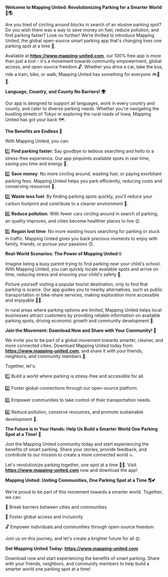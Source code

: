 **Welcome to Mapping United: Revolutionizing Parking for a Smarter World 🚗🌎**

Are you tired of circling around blocks in search of an elusive parking spot? Do you wish there was a way to save money on fuel, reduce pollution, and find parking faster? Look no further! We're thrilled to introduce Mapping United, the global open-source smart parking app that's changing lives one parking spot at a time 🌟.

Available at **https://www.mapping-united.com**, our 100% free app is more than just a tool – it's a movement towards community empowerment, global access, and open-source freedom 🔓. Whether you drive a car, take the bus, ride a train, bike, or walk, Mapping United has something for everyone 🚲🚌🚂.

**Language, Country, and County No Barriers! 🌍**

Our app is designed to support all languages, work in every country and county, and cater to diverse parking needs. Whether you're navigating the bustling streets of Tokyo or exploring the rural roads of Iowa, Mapping United has got your back 🗺️.

**The Benefits are Endless 🤩**

With Mapping United, you can:

1️⃣ **Find parking faster**: Say goodbye to tedious searching and hello to a stress-free experience. Our app pinpoints available spots in real-time, saving you time and energy 💪.

2️⃣ **Save money**: No more circling around, wasting fuel, or paying exorbitant parking fees. Mapping United helps you park efficiently, reducing costs and conserving resources 💸.

3️⃣ **Waste less fuel**: By finding parking spots quickly, you'll reduce your carbon footprint and contribute to a cleaner environment 🌿.

4️⃣ **Reduce pollution**: With fewer cars circling around in search of parking, air quality improves, and cities become healthier places to live 🌞.

5️⃣ **Regain lost time**: No more wasting hours searching for parking or stuck in traffic. Mapping United gives you back precious moments to enjoy with family, friends, or pursue your passions 😊.

**Real-World Scenarios: The Power of Mapping United 💡**

Imagine being a busy parent trying to find parking near your child's school. With Mapping United, you can quickly locate available spots and arrive on time, reducing stress and ensuring your child's safety 🌟.

Picture yourself visiting a popular tourist destination, only to find that parking is scarce. Our app guides you to nearby alternatives, such as public transportation or bike-share services, making exploration more accessible and enjoyable 🚣‍♀️.

In rural areas where parking options are limited, Mapping United helps local businesses attract customers by providing reliable information on available parking spots, driving economic growth and community development 💼.

**Join the Movement: Download Now and Share with Your Community! 🌈**

We invite you to be part of a global movement towards smarter, cleaner, and more connected cities. Download Mapping United today from **https://www.mapping-united.com**, and share it with your friends, neighbors, and community members 🤝.

Together, let's:

1️⃣ Build a world where parking is stress-free and accessible for all.

2️⃣ Foster global connections through our open-source platform.

3️⃣ Empower communities to take control of their transportation needs.

4️⃣ Reduce pollution, conserve resources, and promote sustainable development 🌟.

**The Future is in Your Hands: Help Us Build a Smarter World One Parking Spot at a Time! 💪**

Join the Mapping United community today and start experiencing the benefits of smart parking. Share your stories, provide feedback, and contribute to our mission to create a more connected world 🔝.

Let's revolutionize parking together, one spot at a time 🚗💖. Visit **https://www.mapping-united.com** now and download the app!

**Mapping United: Uniting Communities, One Parking Spot at a Time 🌎💕**

We're proud to be part of this movement towards a smarter world. Together, we can:

🌈 Break barriers between cities and communities

🌟 Foster global access and inclusivity

🔓 Empower individuals and communities through open-source freedom

Join us on this journey, and let's create a brighter future for all 🌞.

**Get Mapping United Today: https://www.mapping-united.com**

Download now and start experiencing the benefits of smart parking. Share with your friends, neighbors, and community members to help build a smarter world one parking spot at a time!